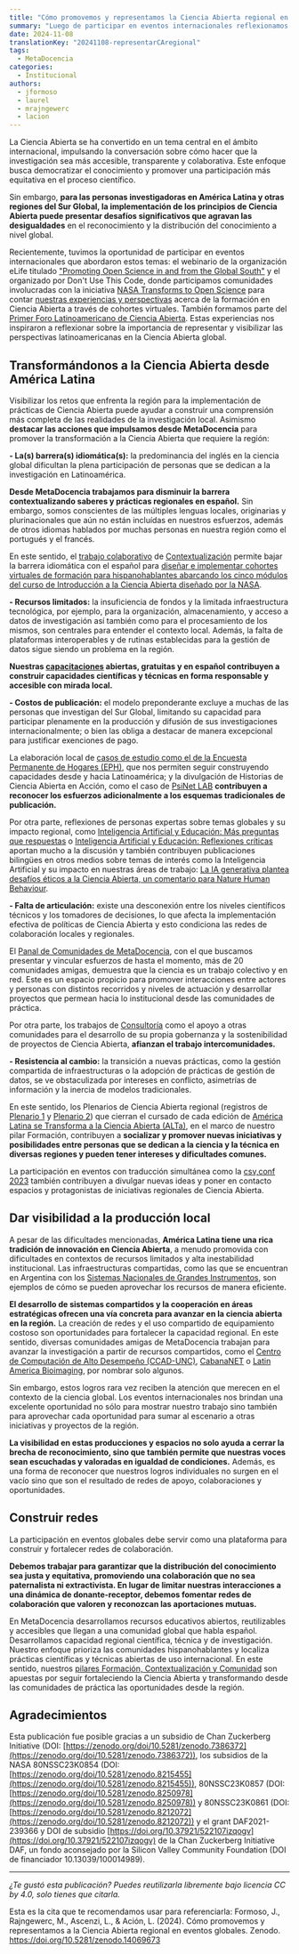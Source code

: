 ```yaml
---
title: "Cómo promovemos y representamos la Ciencia Abierta regional en eventos globales"
summary: "Luego de participar en eventos internacionales reflexionamos sobre la importancia de representar y visibilizar las perspectivas latinoamericanas en la Ciencia Abierta global."
date: 2024-11-08
translationKey: "20241108-representarCAregional"
tags:
  - MetaDocencia
categories:
  - Institucional
authors:
  - jformoso
  - laurel
  - mrajngewerc
  - lacion
---
```


La Ciencia Abierta se ha convertido en un tema central en el ámbito internacional, impulsando la conversación sobre cómo hacer que la investigación sea más accesible, transparente y colaborativa. Este enfoque busca democratizar el conocimiento y promover una participación más equitativa en el proceso científico. 

Sin embargo, **para las personas investigadoras en América Latina y otras regiones del Sur Global, la implementación de los principios de Ciencia Abierta puede presentar desafíos significativos que agravan las desigualdades** en el reconocimiento y la distribución del conocimiento a nivel global. 

Recientemente, tuvimos la oportunidad de participar en eventos internacionales que abordaron estos temas: el webinario de la organización eLife titulado ["Promoting Open Science in and from the Global South"](https://elifesciences.org/events/ea9c9247/elife-webinar-promoting-open-science-in-and-from-the-global-south) y el organizado por Don't Use This Code, donde participamos comunidades involucradas con la iniciativa [NASA Transforms to Open Science](https://science.nasa.gov/open-science/tops/) para contar [nuestras experiencias y perspectivas](https://www.youtube.com/watch?v=-0baeh8E_G0) acerca de la formación en Ciencia Abierta a través de cohortes virtuales. También formamos parte del [Primer Foro Latinoamericano de Ciencia Abierta](https://foro.cienciaabierta.info/). Estas experiencias nos inspiraron a reflexionar sobre la importancia de representar y visibilizar las perspectivas latinoamericanas en la Ciencia Abierta global.

## Transformándonos a la Ciencia Abierta desde América Latina
Visibilizar los retos que enfrenta la región para la implementación de prácticas de Ciencia Abierta puede ayudar a construir una comprensión más completa de las realidades de la investigación local. Asimismo **destacar las acciones que impulsamos desde MetaDocencia** para promover la transformación a la Ciencia Abierta que requiere la región:

**- La(s) barrera(s) idiomática(s):** la predominancia del inglés en la ciencia global dificultan la plena participación de  personas que se dedican a la investigación en Latinoamérica. 

**Desde MetaDocencia trabajamos para disminuir la barrera contextualizando saberes y prácticas regionales en español.** Sin embargo, somos conscientes de las múltiples lenguas locales, originarias y plurinacionales que aún no están incluídas en nuestros esfuerzos, además de otros idiomas hablados por muchas personas en nuestra región como el portugués y el francés.

En este sentido, el [trabajo colaborativo](https://www.metadocencia.org/post/2024/20240820-context-colab/) de [Contextualización](https://www.metadocencia.org/post/2024/20240725-contextualizacion/) permite bajar la barrera idiomática con el español para [diseñar e implementar cohortes virtuales de formación para hispanohablantes abarcando los cinco módulos del curso de Introducción a la Ciencia Abierta diseñado por la NASA](https://www.metadocencia.org/post/2024/20240704-recorridoaltaca/). 

**- Recursos limitados:** la insuficiencia de fondos y la limitada infraestructura tecnológica, por ejemplo, para la organización, almacenamiento, y acceso a datos de investigación así también como para el procesamiento de los mismos, son centrales para entender el contexto local. Además, la falta de plataformas interoperables y de rutinas establecidas para la gestión de datos sigue siendo un problema en la región.

**Nuestras [capacitaciones](https://www.metadocencia.org/formacion/) abiertas, gratuitas y en español contribuyen a construir capacidades científicas y técnicas en forma responsable y accesible con mirada local.**

**- Costos de publicación:** el modelo preponderante excluye a muchas de las personas que investigan del Sur Global, limitando su capacidad para participar plenamente en la producción y difusión de sus investigaciones internacionalmente; o bien las obliga a destacar de manera excepcional para justificar exenciones de pago. 

La elaboración local de [casos de estudio como el de la Encuesta Permanente de Hogares (EPH)](https://www.metadocencia.org/post/2024/20240715-caso-caa-eph/), que nos permiten seguir construyendo capacidades desde y hacia Latinoamérica; y la divulgación de Historias de Ciencia Abierta en Acción, como el caso de [PsiNet LAB](https://www.metadocencia.org/post/2024/20241028-psinetlab/) **contribuyen a reconocer los esfuerzos adicionalmente a los esquemas tradicionales de publicación.**

Por otra parte, reflexiones de personas expertas sobre temas globales y su impacto regional, como [Inteligencia Artificial y Educación: Más preguntas que respuestas](https://www.metadocencia.org/post/ai-preguntas/) o [Inteligencia Artificial y Educación: Reflexiones críticas](https://www.metadocencia.org/post/ai-reflexiones/) aportan mucho a la discusión y también contribuyen publicaciones bilingües en otros medios sobre temas de interés como la Inteligencia Artificial y su impacto en nuestras áreas de trabajo: [La IA generativa plantea desafíos éticos a la Ciencia Abierta, un comentario para Nature Human Behaviour](https://www.metadocencia.org/post/ia-nature/).

**- Falta de articulación:** existe una desconexión entre los niveles científicos técnicos y los tomadores de decisiones, lo que afecta la implementación efectiva de políticas de Ciencia Abierta y esto condiciona las redes de colaboración locales y regionales.

El [Panal de Comunidades de MetaDocencia](https://www.metadocencia.org/panal/), con el que buscamos presentar y vincular esfuerzos de hasta el momento, más de 20 comunidades amigas, demuestra que la ciencia es un trabajo colectivo y en red. Este es un espacio propicio para promover interacciones entre actores y personas con distintos recorridos y niveles de actuación y desarrollar proyectos que permean hacia lo institucional desde las comunidades de práctica.

Por otra parte, los trabajos de [Consultoría](https://www.metadocencia.org/consultoria/) como el apoyo a otras comunidades para el desarrollo de su propia gobernanza y la sostenibilidad de proyectos de Ciencia Abierta, **afianzan el trabajo intercomunidades.**

**- Resistencia al cambio:** la transición a nuevas prácticas, como la gestión compartida de infraestructuras o la adopción de prácticas de gestión de datos, se ve obstaculizada por intereses en conflicto, asimetrías de información y la inercia de modelos tradicionales.

En este sentido, los Plenarios de Ciencia Abierta regional (registros de [Plenario 1](https://youtu.be/Qn-g4CaJrZU) y [Plenario 2](https://youtu.be/wUpmM4hlZm8)) que cierran el cursado de cada edición de [América Latina se Transforma a la Ciencia Abierta (ALTa)](https://www.metadocencia.org/formacion/), en el marco de nuestro pilar Formación, contribuyen a **socializar y promover nuevas iniciativas y posibilidades entre personas que se dedican a la ciencia y la técnica en diversas regiones y pueden tener intereses y dificultades comunes.**

La participación en eventos con traducción simultánea como la [csv,conf 2023](https://www.youtube.com/watch?v=sV_0nAypuZQ) también contribuyen a divulgar nuevas ideas y poner en contacto espacios y protagonistas de iniciativas regionales de Ciencia Abierta. 

## Dar visibilidad a  la producción local
A pesar de las dificultades mencionadas, **América Latina tiene una rica tradición de innovación en Ciencia Abierta**, a menudo promovida con dificultades en contextos de recursos limitados y alta inestabilidad institucional. Las infraestructuras compartidas, como las que se encuentran en Argentina con los [Sistemas Nacionales de Grandes Instrumentos](https://www.argentina.gob.ar/redes-de-vinculacion/grandes-instrumentos), son ejemplos de cómo se pueden aprovechar los recursos de manera eficiente.

**El desarrollo de sistemas compartidos y la cooperación en áreas estratégicas ofrecen una vía concreta para avanzar en la ciencia abierta en la región.** La creación de redes y el uso compartido de equipamiento costoso son oportunidades para fortalecer la capacidad regional. En este sentido, diversas comunidades amigas de MetaDocencia trabajan para avanzar la investigación a partir de recursos compartidos, como el [Centro de Computación de Alto Desempeño (CCAD-UNC)](https://www.metadocencia.org/authors/ccad/), [CabanaNET](https://www.metadocencia.org/authors/cabananet/) o [Latin America Bioimaging](https://labi.lat/es/), por nombrar solo algunos. 

Sin embargo, estos logros rara vez reciben la atención que merecen en el contexto de la ciencia global. Los eventos internacionales nos brindan una excelente oportunidad no sólo para mostrar nuestro trabajo sino también para aprovechar cada oportunidad para sumar al escenario a otras iniciativas y proyectos de la región. 

**La visibilidad en estas producciones y espacios no solo ayuda a cerrar la brecha de reconocimiento, sino que también permite que nuestras voces sean escuchadas y valoradas en igualdad de condiciones.** Además, es una forma de reconocer que nuestros logros individuales no surgen en el vacío sino que son el resultado de redes de apoyo, colaboraciones y oportunidades. 

## Construir redes
La participación en eventos globales debe servir como una plataforma para construir y fortalecer redes de colaboración.

**Debemos trabajar para garantizar que la distribución del conocimiento sea justa y equitativa, promoviendo una colaboración que no sea paternalista ni extractivista. En lugar de limitar nuestras interacciones a una dinámica de donante-receptor, debemos fomentar redes de colaboración que valoren y reconozcan las aportaciones mutuas.**

En MetaDocencia desarrollamos recursos educativos abiertos, reutilizables y accesibles que llegan a una comunidad global que habla español. Desarrollamos capacidad regional científica, técnica y de investigación. Nuestro enfoque prioriza las comunidades hispanohablantes y localiza prácticas científicas y técnicas abiertas de uso internacional. En este sentido, nuestros [pilares Formación, Contextualización y Comunidad](https://www.metadocencia.org/institucional/) son apuestas por seguir fortaleciendo la Ciencia Abierta y transformando desde las comunidades de práctica las oportunidades desde la región.


## Agradecimientos
Esta publicación fue posible gracias a un subsidio de Chan Zuckerberg Initiative (DOI: [https://zenodo.org/doi/10.5281/zenodo.7386372](https://zenodo.org/doi/10.5281/zenodo.7386372)), los subsidios de la NASA 80NSSC23K0854 (DOI: [https://zenodo.org/doi/10.5281/zenodo.8215455](https://zenodo.org/doi/10.5281/zenodo.8215455)), 80NSSC23K0857 (DOI: [https://zenodo.org/doi/10.5281/zenodo.8250978](https://zenodo.org/doi/10.5281/zenodo.8250978)) y 80NSSC23K0861 (DOI: [https://zenodo.org/doi/10.5281/zenodo.8212072](https://zenodo.org/doi/10.5281/zenodo.8212072)) y el grant DAF2021-239366 y DOI de subsidio [https://doi.org/10.37921/522107izqogv](https://doi.org/10.37921/522107izqogv) de la Chan Zuckerberg Initiative DAF, un fondo aconsejado por la Silicon Valley Community Foundation (DOI de financiador 10.13039/100014989).

---

*¿Te gustó esta publicación? Puedes reutilizarla libremente bajo licencia CC by 4.0, solo tienes que citarla.* 

Esta es la cita que te recomendamos usar para referenciarla:
Formoso, J., Rajngewerc, M., Ascenzi, L., & Ación, L. (2024). Cómo promovemos y representamos a la Ciencia Abierta regional en eventos globales. Zenodo. https://doi.org/10.5281/zenodo.14069673

